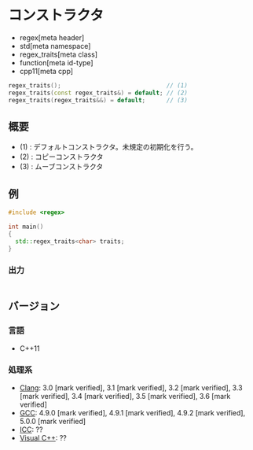 # コンストラクタ
* regex[meta header]
* std[meta namespace]
* regex_traits[meta class]
* function[meta id-type]
* cpp11[meta cpp]

```cpp
regex_traits();                              // (1)
regex_traits(const regex_traits&) = default; // (2)
regex_traits(regex_traits&&) = default;      // (3)
```


## 概要
- (1) : デフォルトコンストラクタ。未規定の初期化を行う。
- (2) : コピーコンストラクタ
- (3) : ムーブコンストラクタ


## 例
```cpp example
#include <regex>

int main()
{
  std::regex_traits<char> traits;
}
```

### 出力
```
```


## バージョン
### 言語
- C++11

### 処理系
- [Clang](/implementation.md#clang): 3.0 [mark verified], 3.1 [mark verified], 3.2 [mark verified], 3.3 [mark verified], 3.4 [mark verified], 3.5 [mark verified], 3.6 [mark verified]
- [GCC](/implementation.md#gcc): 4.9.0 [mark verified], 4.9.1 [mark verified], 4.9.2 [mark verified], 5.0.0 [mark verified]
- [ICC](/implementation.md#icc): ??
- [Visual C++](/implementation.md#visual_cpp): ??
